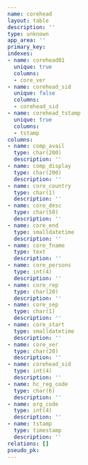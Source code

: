 ```yaml
---
name: corehead
layout: table
description: ''
type: unknown
app_area: ''
primary_key: 
indexes:
- name: corehead01
  unique: true
  columns:
  - core_ver
- name: corehead_sid
  unique: false
  columns:
  - corehead_sid
- name: corehead_tstamp
  unique: true
  columns:
  - tstamp
columns:
- name: comp_avail
  type: char(200)
  description: ''
- name: comp_display
  type: char(200)
  description: ''
- name: core_country
  type: char(1)
  description: ''
- name: core_desc
  type: char(50)
  description: ''
- name: core_end
  type: smalldatetime
  description: ''
- name: core_fname
  type: text
  description: ''
- name: core_persons
  type: int(4)
  description: ''
- name: core_rep
  type: char(20)
  description: ''
- name: core_sep
  type: char(1)
  description: ''
- name: core_start
  type: smalldatetime
  description: ''
- name: core_ver
  type: char(20)
  description: ''
- name: corehead_sid
  type: int(4)
  description: ''
- name: hc_reg_code
  type: char(6)
  description: ''
- name: org_code
  type: int(4)
  description: ''
- name: tstamp
  type: timestamp
  description: ''
relations: []
pseudo_pk: 
---
```


